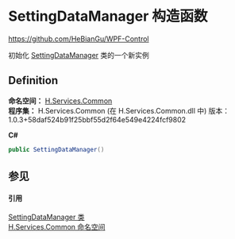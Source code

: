 # SettingDataManager 构造函数
https://github.com/HeBianGu/WPF-Control

初始化 <a href="540efac3-344f-57b3-c854-02c248546876">SettingDataManager</a> 类的一个新实例



## Definition
**命名空间：** <a href="b9cdd84f-6623-a51a-f53b-465103ced202">H.Services.Common</a>  
**程序集：** H.Services.Common (在 H.Services.Common.dll 中) 版本：1.0.3+58daf524b91f25bbf55d2f64e549e4224fcf9802

**C#**
``` C#
public SettingDataManager()
```



## 参见


#### 引用
<a href="540efac3-344f-57b3-c854-02c248546876">SettingDataManager 类</a>  
<a href="b9cdd84f-6623-a51a-f53b-465103ced202">H.Services.Common 命名空间</a>  
